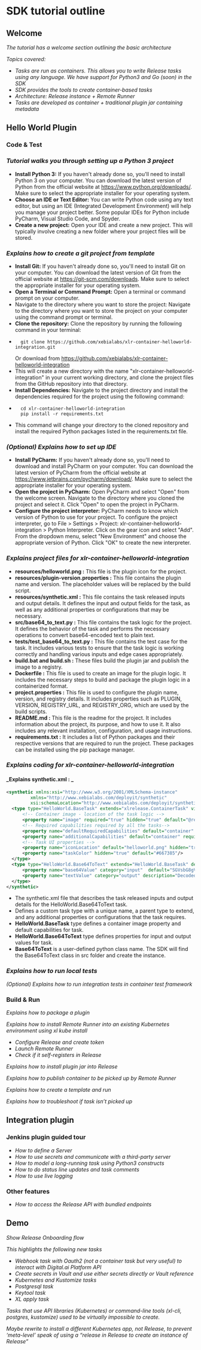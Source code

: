 # SDK tutorial outline

## Welcome 

_The tutorial has a welcome section outlining the basic architecture_

_Topics covered:_
* _Tasks are run as containers. This allows you to write Release tasks using any language. We have support for Python3 and Go (soon) in the SDK_
* _SDK provides the tools to create container-based tasks_
* _Architecture: Release instance + Remote Runner_
* _Tasks are developed as container + traditional plugin jar containing metadata_

## Hello World Plugin

### Code & Test

### _Tutorial walks you through setting up a Python 3 project_

* **Install Python 3:** If you haven't already done so, you'll need to install Python 3 on your computer. You can download the latest version of Python from the official website at https://www.python.org/downloads/. Make sure to select the appropriate installer for your operating system.
* **Choose an IDE or Text Editor:** You can write Python code using any text editor, but using an IDE (Integrated Development Environment) will help you manage your project better. Some popular IDEs for Python include PyCharm, Visual Studio Code, and Spyder.
* **Create a new project:** Open your IDE and create a new project. This will typically involve creating a new folder where your project files will be stored.

### _Explains how to create a git project from template_

* **Install Git:** If you haven't already done so, you'll need to install Git on your computer. You can download the latest version of Git from the official website at https://git-scm.com/downloads. Make sure to select the appropriate installer for your operating system.
* **Open a Terminal or Command Prompt:** Open a terminal or command prompt on your computer.
* Navigate to the directory where you want to store the project: Navigate to the directory where you want to store the project on your computer using the command prompt or terminal.
* **Clone the repository:** Clone the repository by running the following command in your terminal:
* ``` 
    git clone https://github.com/xebialabs/xlr-container-helloworld-integration.git 
    ```
  Or download from https://github.com/xebialabs/xlr-container-helloworld-integration
* This will create a new directory with the name "xlr-container-helloworld-integration" in your current working directory, and clone the project files from the GitHub repository into that directory.
* **Install Dependencies:** Navigate to the project directory and install the dependencies required for the project using the following command:
* ``` 
    cd xlr-container-helloworld-integration
    pip install -r requirements.txt 
  ```
* This command will change your directory to the cloned repository and install the required Python packages listed in the requirements.txt file.


### _(Optional) Explains how to set up IDE_

* **Install PyCharm:** If you haven't already done so, you'll need to download and install PyCharm on your computer. You can download the latest version of PyCharm from the official website at https://www.jetbrains.com/pycharm/download/. Make sure to select the appropriate installer for your operating system.
* **Open the project in PyCharm:** Open PyCharm and select "Open" from the welcome screen. Navigate to the directory where you cloned the project and select it. Click "Open" to open the project in PyCharm.
* **Configure the project interpreter:** PyCharm needs to know which version of Python to use for your project. To configure the project interpreter, go to File > Settings > Project: xlr-container-helloworld-integration > Python Interpreter. Click on the gear icon and select "Add". From the dropdown menu, select "New Environment" and choose the appropriate version of Python. Click "OK" to create the new interpreter.

### _Explains project files for xlr-container-helloworld-integration_

* **resources/helloworld.png :** This file is the plugin icon for the project.
* **resources/plugin-version.properties :** This file contains the plugin name and version. The placeholder values will be replaced by the build script.
* **resources/synthetic.xml :** This file contains the task released inputs and output details. It defines the input and output fields for the task, as well as any additional properties or configurations that may be necessary.
* **src/base64_to_text.py :** This file contains the task logic for the project. It defines the behavior of the task and performs the necessary operations to convert base64-encoded text to plain text.
* **tests/test_base64_to_text.py :** This file contains the test case for the task. It includes various tests to ensure that the task logic is working correctly and handling various inputs and edge cases appropriately.
* **build.bat and build.sh :** These files build the plugin jar and publish the image to a registry. 
* **Dockerfile :** This file is used to create an image for the plugin logic. It includes the necessary steps to build and package the plugin logic in a containerized format.
* **project.properties :** This file is used to configure the plugin name, version, and registry details. It includes properties such as PLUGIN, VERSION, REGISTRY_URL, and REGISTRY_ORG, which are used by the build scripts.
* **README.md :** This file is the readme for the project. It includes information about the project, its purpose, and how to use it. It also includes any relevant installation, configuration, and usage instructions.
* **requirements.txt :** It includes a list of Python packages and their respective versions that are required to run the project. These packages can be installed using the pip package manager.

### _Explains coding for xlr-container-helloworld-integration_

#### _Explains synthetic.xml : _

  ```xml
  <synthetic xmlns:xsi="http://www.w3.org/2001/XMLSchema-instance"
           xmlns="http://www.xebialabs.com/deployit/synthetic"
           xsi:schemaLocation="http://www.xebialabs.com/deployit/synthetic synthetic.xsd">
    <type type="HelloWorld.BaseTask" extends="xlrelease.ContainerTask" virtual="true">
        <!-- Container image - location of the task logic -->
        <property name="image" required="true" hidden="true" default="@registry.url@/@registry.org@/@project.name@:@project.version@" transient="true"/>
        <!-- Required capabilities required by all the tasks-->
        <property name="defaultRequiredCapabilities" default="container" required="true" kind="set_of_string" hidden="true" transient="true"/>
        <property name="additionalCapabilities" default="container" required="false" kind="set_of_string" hidden="true" transient="true"/>
        <!-- Task UI properties -->
        <property name="iconLocation" default="helloworld.png" hidden="true"/>
        <property name="taskColor" hidden="true" default="#667385"/>
    </type>
    <type type="HelloWorld.Base64ToText" extends="HelloWorld.BaseTask" description="Decode Base64 to text.">
        <property name="base64Value" category="input"  default="SGVsbG8gV29ybGQ=" description="Enter the text"/>
        <property name="textValue" category="output" description="Decoded text value"/>
    </type>
  </synthetic>
  ```
  * The synthetic.xml file that describes the task released inputs and output details for the HelloWorld.Base64ToText task.
  * **<type>** Defines a custom task type with a unique name, a parent type to extend, and any additional properties or configurations that the task requires. 
  * **HelloWorld.BaseTask** type defines a container image property and default capabilities for task.
  * **HelloWorld.Base64ToText** type defines properties for input and output values for task.
  * **Base64ToText** is a user-defined python class name. The SDK will find the Base64ToText class in src folder and create the instance.

### _Explains how to run local tests_

_(Optional) Explains how to run integration tests in container test framework_

### Build & Run

_Explains how to package a plugin_

_Explains how to install Remote Runner into an existing Kubernetes environment using xl kube install_
* _Configure Release and create token_
* _Launch Remote Runner_
* _Check if it self-registers in Release_

_Explains how to install plugin jar into Release_

_Explains how to publish container to be picked up by Remote Runner_

_Explains how to create a template and run_

_Explains how to troubleshoot if task isn’t picked up_

## Integration plugin

### Jenkins plugin guided tour
* _How to define a Server_
* _How to use secrets and communicate with a third-party server_
* _How to model a long-running task using Python3 constructs_
* _How to do status line updates and task comments_
* _How to use live logging_

### Other features
* _How to access the Release API with bundled endpoints_

## Demo

_Show Release Onboarding flow_

_This highlights the following new tasks_
* _Webhook task with Oauth2 (not a container task but very useful) to interact with Digital.ai Platform API_
* _Create secrets in Vault and use either secrets directly or Vault reference_
* _Kubernetes and Kustomize tasks_
* _Postgresql task_
* _Keytool task_
* _XL apply task_

_Tasks that use API libraries (Kubernetes) or command-line tools (xl-cli, postgres, kustomize) used to be virtually impossible to create._

_Maybe rewrite to install a different Kubernetes app, not Release, to prevent ‘meta-level’ speak of using a “release in Release to create an instance of Release”_
